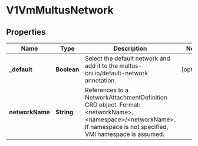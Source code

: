 # V1VmMultusNetwork

## Properties
Name | Type | Description | Notes
------------ | ------------- | ------------- | -------------
**_default** | **Boolean** | Select the default network and add it to the multus-cni.io/default-network annotation. |  [optional]
**networkName** | **String** | References to a NetworkAttachmentDefinition CRD object. Format: &lt;networkName&gt;, &lt;namespace&gt;/&lt;networkName&gt;. If namespace is not specified, VMI namespace is assumed. | 

